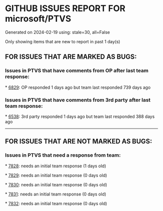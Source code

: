 
# GITHUB ISSUES REPORT FOR microsoft/PTVS


Generated on 2024-02-19 using: stale=30, all=False


Only showing items that are new to report in past 1 day(s)


## FOR ISSUES THAT ARE MARKED AS BUGS:


### Issues in PTVS that have comments from OP after last team response:


\* [6829](https://github.com/microsoft/PTVS/issues/6829 "IntelliSense which is modified manually does not work after restart the VS."): OP responded 1 days ago but team last responded 739 days ago

### Issues in PTVS that have comments from 3rd party after last team response:


\* [6538](https://github.com/microsoft/PTVS/issues/6538 "No static analysis suggestions in Interactive window."): 3rd party responded 1 days ago but team last responded 388 days ago

---

## FOR ISSUES THAT ARE NOT MARKED AS BUGS:


### Issues in PTVS that need a response from team:


\* [7828](https://github.com/microsoft/PTVS/issues/7828 "IntelliSense for Search Paths doesn't work when import folder outside the workspace."): needs an initial team response (1 days old)

\* [7829](https://github.com/microsoft/PTVS/issues/7829 "&quot;Python was not found; run without arguments to install from the Microsoft Store...&quot; appeared in Python project. "): needs an initial team response (0 days old)

\* [7830](https://github.com/microsoft/PTVS/issues/7830 "The Quick Action icon for &quot;Extract Method&quot; is missing."): needs an initial team response (0 days old)

\* [7831](https://github.com/microsoft/PTVS/issues/7831 "Checking &quot;Automatically add brackets to functions&quot; has no effect."): needs an initial team response (0 days old)

\* [7832](https://github.com/microsoft/PTVS/issues/7832 "The type information displayed wrong for sys.exc_info with the latest typeshed. "): needs an initial team response (0 days old)
